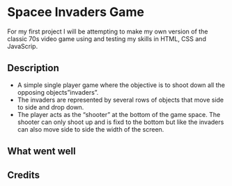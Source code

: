 # Spacee Invaders Game
For my first project I will be attempting to make my own version of the classic 70s video game using and testing my skills in HTML, CSS and JavaScrip.  

## Description
* A simple single player game where the objective is to shoot down all the opposing objects”invaders”.
* The invaders are represented by several rows of objects that move side to side and drop down.
* The player acts as the “shooter” at the bottom of the game space. The shooter can only shoot up and is fixd to the bottom but like the invaders can also move side to side the width of the screen.

## What went well 




## Credits 